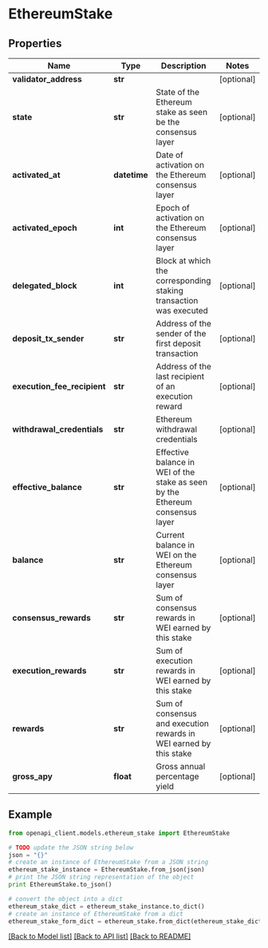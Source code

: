 # EthereumStake


## Properties
Name | Type | Description | Notes
------------ | ------------- | ------------- | -------------
**validator_address** | **str** |  | [optional] 
**state** | **str** | State of the Ethereum stake as seen be the consensus layer | [optional] 
**activated_at** | **datetime** | Date of activation on the Ethereum consensus layer | [optional] 
**activated_epoch** | **int** | Epoch of activation on the Ethereum consensus layer | [optional] 
**delegated_block** | **int** | Block at which the corresponding staking transaction was executed | [optional] 
**deposit_tx_sender** | **str** | Address of the sender of the first deposit transaction | [optional] 
**execution_fee_recipient** | **str** | Address of the last recipient of an execution reward | [optional] 
**withdrawal_credentials** | **str** | Ethereum withdrawal credentials | [optional] 
**effective_balance** | **str** | Effective balance in WEI of the stake as seen by the Ethereum consensus layer | [optional] 
**balance** | **str** | Current balance in WEI on the Ethereum consensus layer | [optional] 
**consensus_rewards** | **str** | Sum of consensus rewards in WEI earned by this stake | [optional] 
**execution_rewards** | **str** | Sum of execution rewards in WEI earned by this stake | [optional] 
**rewards** | **str** | Sum of consensus and execution rewards in WEI earned by this stake | [optional] 
**gross_apy** | **float** | Gross annual percentage yield | [optional] 

## Example

```python
from openapi_client.models.ethereum_stake import EthereumStake

# TODO update the JSON string below
json = "{}"
# create an instance of EthereumStake from a JSON string
ethereum_stake_instance = EthereumStake.from_json(json)
# print the JSON string representation of the object
print EthereumStake.to_json()

# convert the object into a dict
ethereum_stake_dict = ethereum_stake_instance.to_dict()
# create an instance of EthereumStake from a dict
ethereum_stake_form_dict = ethereum_stake.from_dict(ethereum_stake_dict)
```
[[Back to Model list]](../README.md#documentation-for-models) [[Back to API list]](../README.md#documentation-for-api-endpoints) [[Back to README]](../README.md)


